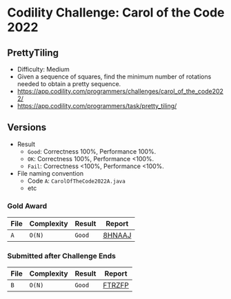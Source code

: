 # Codility Challenge: Carol of the Code 2022

## PrettyTiling

- Difficulty: Medium
- Given a sequence of squares, find the minimum number of rotations needed to obtain a pretty sequence.
- <https://app.codility.com/programmers/challenges/carol_of_the_code2022/>
- <https://app.codility.com/programmers/task/pretty_tiling/>

## Versions

- Result
  - `Good`: Correctness 100%, Performance 100%.
  - `OK`: Correctness 100%, Performance <100%.
  - `Fail`: Correctness <100%, Performance <100%.
- File naming convention
  - Code `A`: `CarolOfTheCode2022A.java`
  - etc

### Gold Award

| File | Complexity | Result | Report                                                                            |
| ---- | ---------- | ------ | --------------------------------------------------------------------------------- |
| `A`  | `O(N)`     | `Good` | [8HNAAJ](https://app.codility.com/cert/view/cert8HNAAJ-RXX43XQKW2YDQZT4/details/) |

### Submitted after Challenge Ends

| File | Complexity | Result | Report                                                              |
| ---- | ---------- | ------ | ------------------------------------------------------------------- |
| `B`  | `O(N)`     | `Good` | [FTRZFP](https://app.codility.com/demo/results/trainingFTRZFP-7AG/) |
